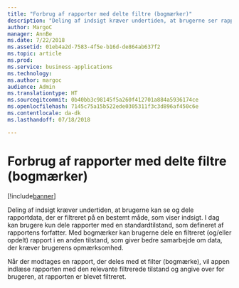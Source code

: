 ```yaml
---
title: "Forbrug af rapporter med delte filtre (bogmærker)"
description: "Deling af indsigt kræver undertiden, at brugerne ser rapportdata, der er filtreret på en bestemt måde, som viser indsigt."
author: MargoC
manager: AnnBe
ms.date: 7/22/2018
ms.assetid: 01eb4a2d-7583-4f5e-b16d-de864ab637f2
ms.topic: article
ms.prod: 
ms.service: business-applications
ms.technology: 
ms.author: margoc
audience: Admin
ms.translationtype: HT
ms.sourcegitcommit: 0b40bb3c98145f5a260f412701a884a5936174ce
ms.openlocfilehash: 7145c75a15b522ede0305311f3c3d896af450c6e
ms.contentlocale: da-dk
ms.lasthandoff: 07/18/2018

---
```

# <a name="consuming-reports-with-shared-filters-bookmarks"></a>Forbrug af rapporter med delte filtre (bogmærker)


[!include[banner](../../../includes/banner.md)]

Deling af indsigt kræver undertiden, at brugerne kan se og dele rapportdata, der er filtreret på en bestemt måde, som viser indsigt. I dag kan brugere kun dele rapporter med en standardtilstand, som defineret af rapportens forfatter. Med bogmærker kan brugerne dele en filtreret (og/eller opdelt) rapport i en anden tilstand, som giver bedre samarbejde om data, der kræver brugerens opmærksomhed. 

Når der modtages en rapport, der deles med et filter (bogmærke), vil appen indlæse rapporten med den relevante filtrerede tilstand og angive over for brugeren, at rapporten er blevet filtreret.

